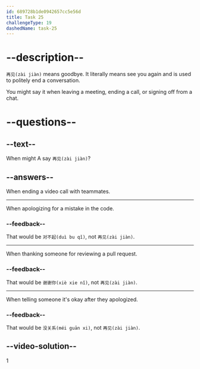 ```yaml
---
id: 689728b1de0942657cc5e56d
title: Task 25
challengeType: 19
dashedName: task-25
---
```


<!-- (Audio) A：再见 -->

# --description--

`再见(zài jiàn)` means goodbye. It literally means see you again and is used to politely end a conversation.

You might say it when leaving a meeting, ending a call, or signing off from a chat.

# --questions--

## --text--

When might A say `再见(zài jiàn)`?

## --answers--

When ending a video call with teammates.

---

When apologizing for a mistake in the code.

### --feedback--

That would be `对不起(duì bu qǐ)`, not `再见(zài jiàn)`.

---

When thanking someone for reviewing a pull request.

### --feedback--

That would be `谢谢你(xiè xie nǐ)`, not `再见(zài jiàn)`.

---

When telling someone it's okay after they apologized.

### --feedback--

That would be `没关系(méi guān xi)`, not `再见(zài jiàn)`.

## --video-solution--

1
